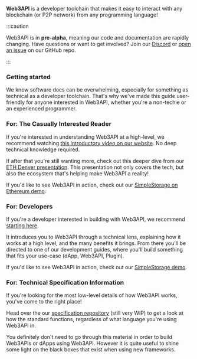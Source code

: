 <!-- ---
id: welcome
title: Welcome!
description: The Universal Web3 Integration Standard
slug: /
--- -->

**Web3API** is a developer toolchain that makes it easy to interact with any blockchain (or P2P network) from any programming language!

:::caution

Web3API is in **pre-alpha**, meaning our code and documentation are rapidly changing. Have questions or want to get involved? Join our [Discord](https://discord.com/invite/Z5m88a5qWu) or [open an issue](https://github.com/Web3-API/monorepo/issues) on our GitHub repo.

:::

### **Getting started**

We know software docs can be overwhelming, especially for something as technical as a developer toolchain. That's why we've made this guide user-friendly for anyone interested in Web3API, whether you're a non-techie or an experienced programmer.

### **For: The Casually Interested Reader**

If you're interested in understanding Web3API at a high-level, we recommend watching [this introductory video on our website](https://web3api.dev). No deep technical knowledge required.

If after that you're still wanting more, check out this deeper dive from our [ETH Denver presentation](https://youtu.be/9HhB4XL4AR4). This presentation not only covers the tech, but also the ecosystem that's helping make Web3API a reality!

If you'd like to see Web3API in action, check out our [SimpleStorage on Ethereum demo](/demos/simplestorage-eth).

### **For: Developers**

If you're a developer interested in building with Web3API, we recommend [starting here](/developers/start-here).

It introduces you to Web3API through a technical lens, explaining how it works at a high level, and the many benefits it brings. From there you'll be directed to one of our development guides, where you'll build something that fits your use-case (dApp, Web3API, Plugin).

If you'd like to see Web3API in action, check out our [SimpleStorage demo](/demos/simplestorage-eth).

### **For: Technical Specification Information**

If you're looking for the most low-level details of how Web3API works, you've come to the right place!

Head over the our [specification repository](https://github.com/Web3-API/specification) (still very WIP) to get a look at how the standard functions, regardless of what language you're using Web3API in.

You definitely don't need to go through this material in order to build Web3APIs or dApps using Web3API. However it is quite useful to shine some light on the black boxes that exist when using new frameworks.

